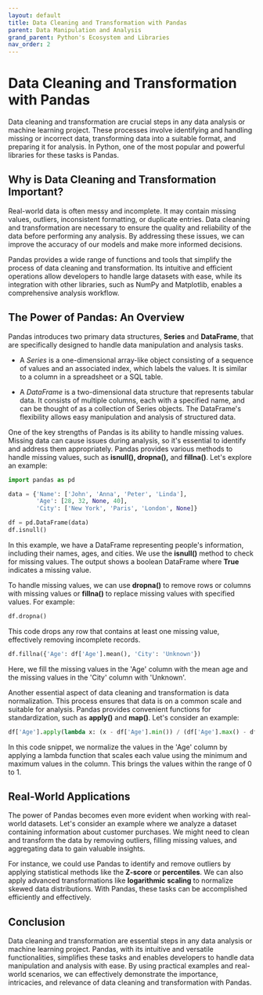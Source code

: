 ```yaml
---
layout: default
title: Data Cleaning and Transformation with Pandas
parent: Data Manipulation and Analysis
grand_parent: Python's Ecosystem and Libraries
nav_order: 2
---
```

# Data Cleaning and Transformation with Pandas

Data cleaning and transformation are crucial steps in any data analysis or machine learning project. These processes involve identifying and handling missing or incorrect data, transforming data into a suitable format, and preparing it for analysis. In Python, one of the most popular and powerful libraries for these tasks is Pandas.

## Why is Data Cleaning and Transformation Important?

Real-world data is often messy and incomplete. It may contain missing values, outliers, inconsistent formatting, or duplicate entries. Data cleaning and transformation are necessary to ensure the quality and reliability of the data before performing any analysis. By addressing these issues, we can improve the accuracy of our models and make more informed decisions.

Pandas provides a wide range of functions and tools that simplify the process of data cleaning and transformation. Its intuitive and efficient operations allow developers to handle large datasets with ease, while its integration with other libraries, such as NumPy and Matplotlib, enables a comprehensive analysis workflow.

## The Power of Pandas: An Overview

Pandas introduces two primary data structures, **Series** and **DataFrame**, that are specifically designed to handle data manipulation and analysis tasks. 

- A *Series* is a one-dimensional array-like object consisting of a sequence of values and an associated index, which labels the values. It is similar to a column in a spreadsheet or a SQL table.

- A *DataFrame* is a two-dimensional data structure that represents tabular data. It consists of multiple columns, each with a specified name, and can be thought of as a collection of Series objects. The DataFrame's flexibility allows easy manipulation and analysis of structured data.

One of the key strengths of Pandas is its ability to handle missing values. Missing data can cause issues during analysis, so it's essential to identify and address them appropriately. Pandas provides various methods to handle missing values, such as **isnull(), dropna(),** and **fillna()**. Let's explore an example:

```python
import pandas as pd

data = {'Name': ['John', 'Anna', 'Peter', 'Linda'],
        'Age': [28, 32, None, 40],
        'City': ['New York', 'Paris', 'London', None]}

df = pd.DataFrame(data)
df.isnull()
```

In this example, we have a DataFrame representing people's information, including their names, ages, and cities. We use the **isnull()** method to check for missing values. The output shows a boolean DataFrame where **True** indicates a missing value.

To handle missing values, we can use **dropna()** to remove rows or columns with missing values or **fillna()** to replace missing values with specified values. For example:

```python
df.dropna()
```

This code drops any row that contains at least one missing value, effectively removing incomplete records.

```python
df.fillna({'Age': df['Age'].mean(), 'City': 'Unknown'})
```

Here, we fill the missing values in the 'Age' column with the mean age and the missing values in the 'City' column with 'Unknown'.

Another essential aspect of data cleaning and transformation is data normalization. This process ensures that data is on a common scale and suitable for analysis. Pandas provides convenient functions for standardization, such as **apply()** and **map()**. Let's consider an example:

```python
df['Age'].apply(lambda x: (x - df['Age'].min()) / (df['Age'].max() - df['Age'].min()))
```

In this code snippet, we normalize the values in the 'Age' column by applying a lambda function that scales each value using the minimum and maximum values in the column. This brings the values within the range of 0 to 1.

## Real-World Applications

The power of Pandas becomes even more evident when working with real-world datasets. Let's consider an example where we analyze a dataset containing information about customer purchases. We might need to clean and transform the data by removing outliers, filling missing values, and aggregating data to gain valuable insights.

For instance, we could use Pandas to identify and remove outliers by applying statistical methods like the **Z-score** or **percentiles**. We can also apply advanced transformations like **logarithmic scaling** to normalize skewed data distributions. With Pandas, these tasks can be accomplished efficiently and effectively.

## Conclusion

Data cleaning and transformation are essential steps in any data analysis or machine learning project. Pandas, with its intuitive and versatile functionalities, simplifies these tasks and enables developers to handle data manipulation and analysis with ease. By using practical examples and real-world scenarios, we can effectively demonstrate the importance, intricacies, and relevance of data cleaning and transformation with Pandas.
